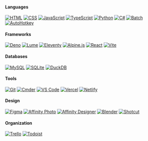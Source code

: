 #### Languages
[![HTML](https://img.shields.io/badge/HTML-%23E34F26.svg?logo=html5&logoColor=white)](#)
[![CSS](https://img.shields.io/badge/CSS-1572B6?logo=css3&logoColor=fff)](#)
[![JavaScript](https://img.shields.io/badge/JavaScript-F7DF1E?logo=javascript&logoColor=000)](#)
[![TypeScript](https://img.shields.io/badge/TypeScript-3178C6?logo=typescript&logoColor=fff)](#)
[![Python](https://img.shields.io/badge/Python-3776AB?logo=python&logoColor=fff)](#)
[![C#](https://custom-icon-badges.demolab.com/badge/C%23-%23239120.svg?logo=cshrp&logoColor=white)](#)
[![Batch](https://img.shields.io/badge/Batch-4D4D4D?logo=gnu-bash&logoColor=white)](#)
[![AutoHotkey](https://img.shields.io/badge/AutoHotkey-334455?logo=autohotkey&logoColor=white)](#)

#### Frameworks
[![Deno](https://img.shields.io/badge/Deno-000?logo=deno&logoColor=fff)](#)
[![Lume](https://img.shields.io/badge/Lume-e3655c?logo=deno&logoColor=white)](#)
[![Eleventy](https://img.shields.io/badge/Eleventy-black?logo=eleventy)](#) 
[![Alpine.js](https://img.shields.io/badge/Alpine.js-2d3441?logo=alpinedotjs&logoColor=fff)](#)
[![React](https://img.shields.io/badge/React-%2320232a.svg?logo=react&logoColor=%2361DAFB)](#)
[![Vite](https://img.shields.io/badge/Vite-646CFF?logo=vite&logoColor=fff)](#)

#### Databases
[![MySQL](https://img.shields.io/badge/MySQL-4479A1?logo=mysql&logoColor=fff)](#)
[![SQLite](https://img.shields.io/badge/SQLite-%2307405e.svg?logo=sqlite&logoColor=white)](#)
[![DuckDB](https://img.shields.io/badge/DuckDB-FACC15?logoColor=white&labelColor=181818)](#)

#### Tools
[![Git](https://img.shields.io/badge/Git-F05032?logo=git&logoColor=fff)](#)
[![Cmder](https://img.shields.io/badge/Cmder-000?logo=gnome-terminal&logoColor=white)](#)
[![VS Code](https://custom-icon-badges.demolab.com/badge/VS_Code-0078d7.svg?logo=vsc&logoColor=white)](#)
[![Vercel](https://img.shields.io/badge/Vercel-%23000000.svg?logo=vercel&logoColor=white)](#)
[![Netlify](https://img.shields.io/badge/Netlify-%23000000.svg?logo=netlify&logoColor=#00C7B7)](#)

#### Design
[![Figma](https://img.shields.io/badge/Figma-F24E1E?logo=figma&logoColor=white)](#)
[![Affinity Photo](https://img.shields.io/badge/Affinity_Photo-7E4DD2?logo=affinity-photo&logoColor=white)](#)
[![Affinity Designer](https://img.shields.io/badge/Affinity_Designer-1B72BE?logo=affinity-designer&logoColor=white)](#)
[![Blender](https://img.shields.io/badge/Blender-%23F5792A.svg?logo=blender&logoColor=white)](#)
[![Shotcut](https://img.shields.io/badge/Shotcut-115c77?logo=video&logoColor=white&labelColor=102c47)](#)

#### Organization
[![Trello](https://img.shields.io/badge/Trello-0052CC?logo=trello&logoColor=fff)](#)
[![Todoist](https://img.shields.io/badge/Todoist-E44332?logo=todoist&logoColor=white)](#)
